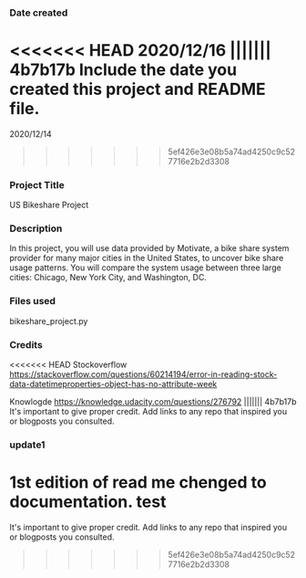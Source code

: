 ### Date created
<<<<<<< HEAD
2020/12/16
||||||| 4b7b17b
Include the date you created this project and README file.
=======
2020/12/14
>>>>>>> 5ef426e3e08b5a74ad4250c9c527716e2b2d3308

### Project Title
US Bikeshare Project

### Description
In this project, you will use data provided by Motivate, a bike share system provider for many major cities in the United States, to uncover bike share usage patterns. You will compare the system usage between three large cities: Chicago, New York City, and Washington, DC.

### Files used
bikeshare_project.py

### Credits
<<<<<<< HEAD
Stockoverflow
https://stackoverflow.com/questions/60214194/error-in-reading-stock-data-datetimeproperties-object-has-no-attribute-week

Knowlogde
https://knowledge.udacity.com/questions/276792
||||||| 4b7b17b
It's important to give proper credit. Add links to any repo that inspired you or blogposts you consulted.

### update1
1st edition of read me
chenged to documentation.
test
=======
It's important to give proper credit. Add links to any repo that inspired you or blogposts you consulted.
>>>>>>> 5ef426e3e08b5a74ad4250c9c527716e2b2d3308
